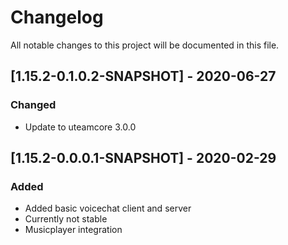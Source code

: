 # Changelog
All notable changes to this project will be documented in this file.

## [1.15.2-0.1.0.2-SNAPSHOT] - 2020-06-27
### Changed
 - Update to uteamcore 3.0.0

## [1.15.2-0.0.0.1-SNAPSHOT] - 2020-02-29
### Added
 - Added basic voicechat client and server
 - Currently not stable
 - Musicplayer integration